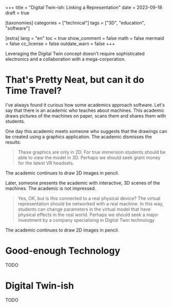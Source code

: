 +++
title = "Digital Twin-ish: Linking a Representation"
date = 2023-09-18
draft = true

[taxonomies]
categories = ["technical"]
tags = ["3D", "education", "software"]

[extra]
lang = "en"
toc = true
show_comment = false
math = false
mermaid = false
cc_license = false
outdate_warn = false
+++

Leveraging the Digital Twin concept doesn't require
sophisticated electronics and a collaboration with
a mega-corporation.

<!-- more -->

# That's Pretty Neat, but can it do Time Travel?

I've always found it curious how some academics approach software.
Let's say that there is an academic who teaches about machines.
This academic draws pictures of the machines on paper, scans them and
shares them with students.

One day this academic meets someone who suggests that the drawings can
be created using a graphics application.
The academic dismisses the results:

> These graphics are only in 2D.
> For true immersion students should be able to view the model in 3D.
> Perhaps we should seek grant money for the latest VR headsets.

The academic continues to draw 2D images in pencil.

Later, someone presents the academic with interactive, 3D scenes of
the machines.
The academic is not impressed.

> Yes, OK, but is this connected to a real physical device?
> The virtual representation should be networked with a real machine.
> In this way, students can change parameters in the virtual model
> that have physical effects in the real world.
> Perhaps we should seek a major investment by
> a company specialising in Digital Twin technology

The academic continues to draw 2D images in pencil.

# Good-enough Technology

TODO

# Digital Twin-ish

TODO
